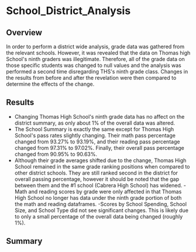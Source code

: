 # School_District_Analysis

## Overview

In order to perform a district wide analysis, grade data was gathered from the relevant schools. However, it was revealed that the data on Thomas high School's ninth graders was illegitimate. Therefore, all of the grade data on those specific students was changed to null values and the analysis was performed a second time disregarding THS's ninth grade class. Changes in the results from before and after the revelation were then compared to determine the effects of the change. 

## Results

- Changing Thomas High School's ninth grade data has no affect on the district summary, as only about 1% of the overall data was altered. 
- The School Summary is exactly the same except for Thomas High School's pass rates slightly changing. Their math pass percentage changed from 93.27% to 93.19%, and their reading pass percentage changed from 97.31% to 97.02%. Finally, their overall pass percentage changed from 90.95% to 90.63%. 
- Although their grade averages shifted due to the change, Thomas High School remained in the same grade ranking positions when compared to other district schools. They are still ranked second in the district for overall passing percentage, however it should be noted that the gap between them and the #1 school (Cabrera High School) has widened. 
-Math and reading scores by grade were only affected in that Thomas High School no longer has data under the ninth grade portion of both the math and reading dataframes.
-Scores by School Spending, School Size, and School Type did not see significant changes. This is likely due to only a small percentage of the overall data being changed (roughly 1%). 

## Summary
